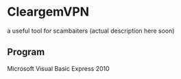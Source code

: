 # CleargemVPN
a useful tool for scambaiters
(actual description here soon)

## Program
Microsoft Visual Basic Express 2010